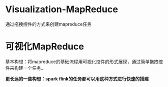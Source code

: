 # Visualization-MapReduce
通过拖拽控件的方式来创建mapreduce任务

可视化MapReduce
================

基本构想：将mapreduce的基础流程用可视化控件的形式展现，通过简单拖拽控件来构建一个任务。 

 
 **更长远的一些构想：spark flink的任务都可以用这种方式进行快速的搭建**





